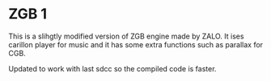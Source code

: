 

ZGB 1
=====

This is a slihgtly modified version of ZGB engine made by ZALO.
It ises carillon player for music and it has some extra functions such as parallax for CGB.

Updated to work with last sdcc so the compiled code is faster.
